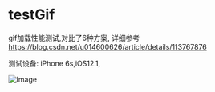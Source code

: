 # testGif
gif加载性能测试,对比了6种方案, 详细参考 https://blog.csdn.net/u014600626/article/details/113767876
  
测试设备: iPhone 6s,iOS12.1,   

![Image](https://img-blog.csdnimg.cn/20210209173625265.png)

